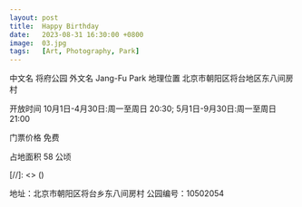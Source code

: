 ```yaml
---
layout: post
title:  Happy Birthday
date:   2023-08-31 16:30:00 +0800
image:  03.jpg
tags:   [Art, Photography, Park]
---
```

中文名 将府公园
外文名 Jang-Fu Park
地理位置
北京市朝阳区将台地区东八间房村

开放时间
10月1日-4月30日:周一至周日 20:30;
5月1日-9月30日:周一至周日 21:00

门票价格 免费

占地面积 58 公顷

[//]: <> ([]({{site.baseurl}}/img/04.jpg))

地址：北京市朝阳区将台乡东八间房村
公园编号：10502054
